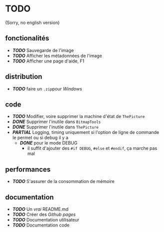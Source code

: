 ﻿# TODO

(Sorry, no english version)

## fonctionalités
- ***TODO*** Sauvegarde de l'image
- ***TODO*** Afficher les métadonnées de l'image
- ***TODO*** Afficher une page d'aide, F1

## distribution
- ***TODO*** faire un `.zip`pour *Windows*

## code
- ***TODO*** Modifier, voire supprimer la machine d'état de `ThePicture`
- ***DONE*** Supprimer l'inutile dans `BitmapTools`
- ***DONE*** Supprimer l'inutile dans `ThePicture`
- ***PARTIAL*** Logging, timing uniquement si l'option de ligne de commande le permet ou si debug il y a
  - ***DONE*** pour le mode DEBUG
    - il suffit d'ajouter des `#if DEBUG`, `#else` et `#endif`, ça marche pas mal

## performances
- ***TODO*** S'assurer de la consommation de mémoire

## documentation
- ***TODO*** Un *vrai* README.md
- ***TODO*** Créer des *Github pages*
- ***TODO*** Documentation utilisateur
- ***TODO*** Documentation code
